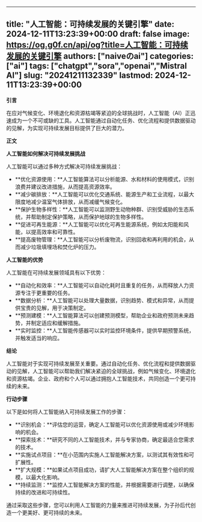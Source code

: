 
---
title: "人工智能：可持续发展的关键引擎"
date: 2024-12-11T13:23:39+00:00
draft: false
image: https://og.g0f.cn/api/og?title=人工智能：可持续发展的关键引擎
authors: ["naiveのai"]
categories: ["ai"]
tags: ["chatgpt","sora","openai","Mistral AI"]
slug: "20241211132339"
lastmod: 2024-12-11T13:23:39+00:00
---
**引言**

在应对气候变化、环境退化和资源枯竭等紧迫的全球挑战时，人工智能（AI）正迅速成为一个不可或缺的工具。人工智能通过自动化任务、优化流程和提供数据驱动的见解，为实现可持续发展目标提供了巨大的潜力。

**正文**

**人工智能如何解决可持续发展挑战**

人工智能可以通过多种方式解决可持续发展挑战：

* **优化资源使用：**人工智能算法可以分析能源、水和材料的使用模式，识别浪费并建议改进措施，从而提高资源效率。
* **减少碳排放：**人工智能可以优化交通系统、能源生产和工业流程，以最大限度地减少温室气体排放，从而减缓气候变化。
* **保护生物多样性：**人工智能可以监测野生动物种群、识别受威胁的生态系统，并帮助制定保护策略，从而保护地球的生物多样性。
* **促进可再生能源：**人工智能可以优化可再生能源系统，例如太阳能和风能，以提高效率和可靠性。
* **提高废物管理：**人工智能可以分析废物流，识别回收和再利用的机会，从而减少垃圾填埋场和焚化炉的压力。

**人工智能的优势**

人工智能在可持续发展领域具有以下优势：

* **自动化和效率：**人工智能可以自动化耗时且重复的任务，从而释放人力资源专注于更重要的任务。
* **数据分析：**人工智能可以处理大量数据，识别趋势、模式和异常，从而提供宝贵的见解，用于决策制定。
* **预测建模：**人工智能算法可以创建预测模型，帮助企业和政府预测未来趋势，并制定适应和缓解措施。
* **实时监控：**人工智能传感器可以实时监控环境条件，提供早期预警系统，并触发适当的响应。

**结论**

人工智能对于实现可持续发展至关重要。通过自动化任务、优化流程和提供数据驱动的见解，人工智能可以帮助我们解决紧迫的全球挑战，例如气候变化、环境退化和资源枯竭。企业、政府和个人可以通过拥抱人工智能技术，共同创造一个更可持续的未来。

**行动步骤**

以下是如何将人工智能纳入可持续发展工作的步骤：

* **识别机会：**评估您的运营，确定人工智能可以优化资源使用或减少环境影响的机会。
* **探索技术：**研究不同的人工智能技术，并与专家协商，确定最适合您需求的技术。
* **实施试点项目：**在小范围内实施人工智能解决方案，以测试其有效性和可扩展性。
* **扩大规模：**如果试点项目成功，请扩大人工智能解决方案在整个组织的规模，以最大化影响。
* **持续监测：**监控人工智能解决方案的性能，并根据需要进行调整，以确保持续的改进和可持续性。

通过采取这些步骤，您可以利用人工智能的力量来推进可持续发展，为子孙后代创造一个更美好、更可持续的未来。